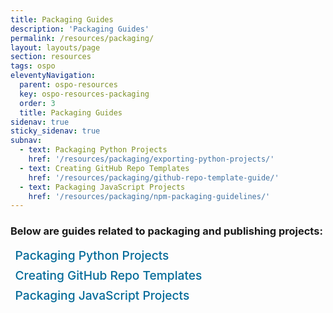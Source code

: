 ```yaml
---
title: Packaging Guides
description: 'Packaging Guides'
permalink: /resources/packaging/
layout: layouts/page
section: resources
tags: ospo
eleventyNavigation:
  parent: ospo-resources
  key: ospo-resources-packaging
  order: 3
  title: Packaging Guides
sidenav: true
sticky_sidenav: true
subnav:
  - text: Packaging Python Projects
    href: '/resources/packaging/exporting-python-projects/'
  - text: Creating GitHub Repo Templates
    href: '/resources/packaging/github-repo-template-guide/'
  - text: Packaging JavaScript Projects
    href: '/resources/packaging/npm-packaging-guidelines/'
---
```


### Below are guides related to packaging and publishing projects:

<ul style="list-style: none; padding-left: 0;">
    <li style="margin-bottom: 0.5rem;">
        <a href="{{ '/resources/packaging/exporting-python-projects/' | url }}" id="packaging-style"
          style="text-decoration: none; font-size: 1.2rem; font-weight: 500;
          color: #046b99; padding: 1.5%"
        >
          Packaging Python Projects
        </a>
    </li>
    <li style="margin-bottom: 0.5rem;">
        <a href="{{ '/resources/packaging/github-repo-template-guide/' | url }}" id="packaging-style"
          style="text-decoration: none; font-size: 1.2rem; font-weight: 500;
          color: #046b99; padding: 1.5%"
        >
          Creating GitHub Repo Templates
        </a>
    </li>
    <li style="margin-bottom: 0.5rem;">
        <a href="{{ '/resources/packaging/npm-packaging-guidelines/' | url }}" id="packaging-style"
          style="text-decoration: none; font-size: 1.2rem; font-weight: 500;
          color: #046b99; padding: 1.5%"
        >
          Packaging JavaScript Projects
        </a>
    </li>
</ul>

<style>
  #packaging-style:hover {
    background-color: #f1f1f1;
  }
</style>